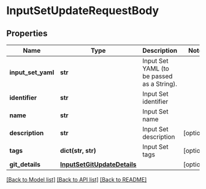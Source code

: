 # InputSetUpdateRequestBody

## Properties
Name | Type | Description | Notes
------------ | ------------- | ------------- | -------------
**input_set_yaml** | **str** | Input Set YAML (to be passed as a String). | 
**identifier** | **str** | Input Set identifier | 
**name** | **str** | Input Set name | 
**description** | **str** | Input Set description | [optional] 
**tags** | **dict(str, str)** | Input Set tags | [optional] 
**git_details** | [**InputSetGitUpdateDetails**](InputSetGitUpdateDetails.md) |  | [optional] 

[[Back to Model list]](../README.md#documentation-for-models) [[Back to API list]](../README.md#documentation-for-api-endpoints) [[Back to README]](../README.md)

